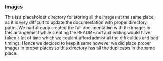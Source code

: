 ### Images

This is a placeholder directory for storing all the images at the same place, as it is very difficult to update the documentation with proper directory paths. We had already created the full documentation with the images in this arrangement while creating the README.md and editing would have taken a lot of time which we couldnt afford admist all the difficulties and bad timings. Hence we decided to keep it same however we did place proper images in proper places so this directory has all the duplicates in the same place.
